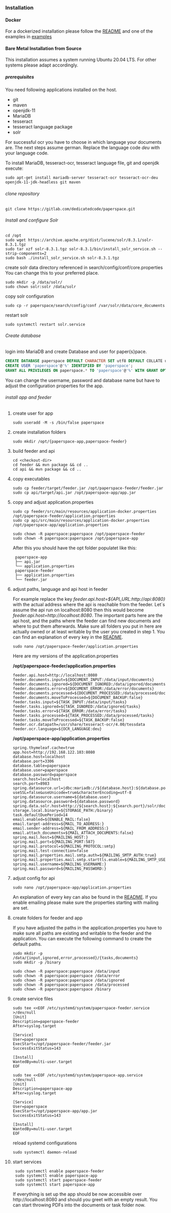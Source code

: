 ### Installation
#### Docker

For a dockerized installation please follow the [README](https://gitlab.com/dedicatedcode/paperspace#deployment) and one of the examples in
[examples](https://gitlab.com/dedicatedcode/paperspace/-/tree/master/deployment/examples)

#### Bare Metal Installation from Source
This installation assumes a system running Ubuntu 20.04 LTS. For other systems please adapt accordingly.

##### prerequisites
You need following applications installed on the host.
* git
* maven
* openjdk-11
* MariaDB  
* tesseract
* tesseract language package
* solr  

For successful ocr you have to choose in which language your documents are. The next steps assume german. Replace 
the language code *deu* with your language code.

To install MariaDB, tesseract-ocr, tesseract language file, git and openjdk execute:
```
sudo apt-get install mariadb-server tesseract-ocr tesseract-ocr-deu openjdk-11-jdk-headless git maven
```
######  clone repository
```
git clone https://gitlab.com/dedicatedcode/paperspace.git
```
###### Install and configure Solr

```shell script
cd /opt
sudo wget https://archive.apache.org/dist/lucene/solr/8.3.1/solr-8.3.1.tgz
sudo tar xzf solr-8.3.1.tgz solr-8.3.1/bin/install_solr_service.sh --strip-components=2
sudo bash ./install_solr_service.sh solr-8.3.1.tgz
```
create solr data directory referenced in search/config/conf/core.properties
You can change this to your preferred place.
```shell script
sudo mkdir -p /data/solr/
sudo chown solr:solr /data/solr
```
copy solr configuration 
```shell script
sudo cp -r paperspace/search/config/conf /var/solr/data/core_documents
```
restart solr
```shell script
sudo systemctl restart solr.service
```
###### Create database

login into MariaDB and create Database and user for paper{s}pace.
```sql
CREATE DATABASE paperspace DEFAULT CHARACTER SET utf8 DEFAULT COLLATE utf8_unicode_ci;
CREATE USER 'paperspace'@'%' IDENTIFIED BY 'paperspace';
GRANT ALL PRIVILEGES ON paperspace.* TO 'paperspace'@'%' WITH GRANT OPTION;
```
You can change the username, password and database name but have to adjust the configuration properties for the app.

###### install app and feeder
1. create user for app
    ```shell script
    sudo useradd -M -s /bin/false paperspace
    ```
2. create installation folders
    ```shell script
    sudo mkdir /opt/{paperspace-app,paperspace-feeder}
    ```
3. build feeder and api
    ```shell script
    cd <checkout-dir>
    cd feeder && mvn package && cd ..   
    cd api && mvn package && cd ..   
    ```
4. copy executables
   ```shell script
   sudo cp feeder/target/feeder.jar /opt/paperspace-feeder/feeder.jar
   sudo cp api/target/api.jar /opt/paperspace-app/app.jar
   ```
5. copy and adjust application.properties
    ```shell script
    sudo cp feeder/src/main/resources/application-docker.properties /opt/paperspace-feeder/application.properties
    sudo cp api/src/main/resources/application-docker.properties /opt/paperspace-app/application.properties
   
    sudo chown -R paperspace:paperspace /opt/paperspace-feeder
    sudo chown -R paperspace:paperspace /opt/paperspace-app
    ```
   After this you should have the opt folder populatet like this:
   ```shell script
    paperspace-app
    ├── api.jar
    └── application.properties
    paperspace-feeder
    ├── application.properties
    └── feeder.jar
    ```
6. adjust paths, language and api host in feeder
    
    For example replace the key *feeder.api.host=${API_URL:http://api:8080}* with the actual address where the api 
    is reachable from the feeder. Let´s assume the api run on localhost:8080 then this would become *feeder.api.host=http://localhost:8080*.
    The important parts here are the api host, and the paths where the feeder can find new documents and where to put them afterwards. 
    Make sure all folders you put in here are actually owned or at least writable by the user you created in step  1. 
    You can find an explanation of every key in the [README](https://gitlab.com/dedicatedcode/paperspace#docker-configuration). 
    ```shell script
    sudo nano /opt/paperspace-feeder/application.properties
    ```
    Here are my versions of the application.properties 
    
    **/opt/paperspace-feeder/application.properties**
    ```properties
   feeder.api.host=http://localhost:8080
   feeder.documents.input=${DOCUMENT_INPUT:/data/input/documents}
   feeder.documents.ignored=${DOCUMENT_IGNORED:/data/ignored/documents}
   feeder.documents.error=${DOCUMENT_ERROR:/data/error/documents}
   feeder.documents.processed=${DOCUMENT_PROCESSED:/data/processed/documents}
   feeder.documents.moveToProcessed=${DOCUMENT_BACKUP:false}
   feeder.tasks.input=${TASK_INPUT:/data/input/tasks}
   feeder.tasks.ignored=${TASK_IGNORED:/data/ignored/tasks}
   feeder.tasks.error=${TASK_ERROR:/data/error/tasks}
   feeder.tasks.processed=${TASK_PROCESSED:/data/processed/tasks}
   feeder.tasks.moveToProcessed=${TASK_BACKUP:false}
   feeder.ocr.datapath=/usr/share/tesseract-ocr/4.00/tessdata
   feeder.ocr.language=${OCR_LANGUAGE:deu}
    ```
    **/opt/paperspace-app/application.properties**
   ```properties
   spring.thymeleaf.cache=true
   app.host=http://192.168.122.103:8080
   database.host=localhost
   database.port=3306
   database.table=paperspace
   database.user=paperspace
   database.password=paperspace
   search.host=localhost
   search.port=8983
   spring.datasource.url=jdbc:mariadb://${database.host}:${database.port}/${database.table}?useSSL=false&useUnicode=true&characterEncoding=utf-8
   spring.datasource.username=${database.user}
   spring.datasource.password=${database.password}
   spring.data.solr.host=http://${search.host}:${search.port}/solr/documents
   storage.local.binary=${STORAGE_PATH:/binary}
   task.defaultDuePeriod=14
   email.enabled=${ENABLE_MAIL:false}
   email.target-address=${MAIL_TO_ADDRESS:}
   email.sender-address=${MAIL_FROM_ADDRESS:}
   email.attach_documents=${MAIL_ATTACH_DOCUMENTS:false}
   spring.mail.host=${MAILING_HOST:}
   spring.mail.port=${MAILING_PORT:587}
   spring.mail.protocol=${MAILING_PROTOCOL:smtp}
   spring.mail.test-connection=false
   spring.mail.properties.mail.smtp.auth=${MAILING_SMTP_AUTH:true}
   spring.mail.properties.mail.smtp.starttls.enable=${MAILING_SMTP_USE_STARTTLS:true}
   spring.mail.username=${MAILING_USERNAME:}
   spring.mail.password=${MAILING_PASSWORD:}
   ```
7. adjust config for api
    ```shell script
    sudo nano /opt/paperspace-app/application.properties
    ```
   An explanation of every key can also be found in the [README](https://gitlab.com/dedicatedcode/paperspace#docker-configuration).
   If you enable emailing please make sure the properties starting with mailing are set.
   
7. create folders for feeder and app

   If you have adjusted the paths in the application.properties you have to make sure all paths are existing and writable to the feeder and the application. You can execute the following command to create the default paths.
   ```shell script
   sudo mkdir -p /data/{input,ignored,error,processed}/{tasks,documents}
   sudo mkdir -p /binary
   
   sudo chown -R paperspace:paperspace /data/input
   sudo chown -R paperspace:paperspace /data/error
   sudo chown -R paperspace:paperspace /data/ignored
   sudo chown -R paperspace:paperspace /data/processed
   sudo chown -R paperspace:paperspace /binary
   ```

8. create service files
    ```shell script
    sudo tee <<EOF /etc/systemd/system/paperspace-feeder.service >/dev/null
    [Unit]
    Description=paperspace-feeder
    After=syslog.target
    
    [Service]
    User=paperspace
    ExecStart=/opt/paperspace-feeder/feeder.jar
    SuccessExitStatus=143
    
    [Install]
    WantedBy=multi-user.target
    EOF
   ```
   ```shell script
   sudo tee <<EOF /etc/systemd/system/paperspace-app.service >/dev/null
   [Unit]
   Description=paperspace-app
   After=syslog.target
   
   [Service]
   User=paperspace
   ExecStart=/opt/paperspace-app/app.jar
   SuccessExitStatus=143
    
   [Install]
   WantedBy=multi-user.target
   EOF
    ```
   
   reload systemd configurations
   ```shell script
   sudo systemctl daemon-reload
   ```

9. start services
   ```shell script
    sudo systemctl enable paperspace-feeder
    sudo systemctl enable paperspace-app 
    sudo systemctl start paperspace-feeder
    sudo systemctl start paperspace-app
    ```
   
   If everything is set up the app should be now accessible over http://localhost:8080 and should you greet with an empty result.
   You can start throwing PDFs into the documents or task folder now.

